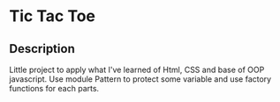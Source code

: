 # Tic Tac Toe

## Description
Little project to apply what I've learned of Html, CSS and base of OOP javascript.
Use module Pattern to protect some variable and use factory functions for each parts.